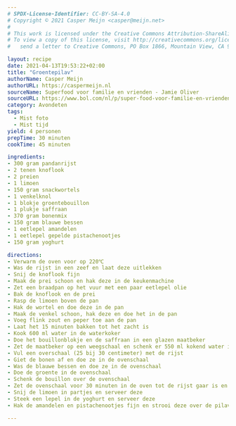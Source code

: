```yaml
---
# SPDX-License-Identifier: CC-BY-SA-4.0
# Copyright © 2021 Casper Meijn <casper@meijn.net>
# 
# This work is licensed under the Creative Commons Attribution-ShareAlike 4.0 International License. 
# To view a copy of this license, visit http://creativecommons.org/licenses/by-sa/4.0/ or 
#   send a letter to Creative Commons, PO Box 1866, Mountain View, CA 94042, USA.

layout: recipe
date: 2021-04-13T19:53:22+02:00
title: "Groentepilav"
authorName: Casper Meijn
authorURL: https://caspermeijn.nl
sourceName: Superfood voor familie en vrienden - Jamie Oliver
sourceURL: https://www.bol.com/nl/p/super-food-voor-familie-en-vrienden/9200000057111354/
category: Avondeten
tags:
  - Mist foto
  - Mist tijd
yield: 4 personen
prepTime: 30 minuten
cookTime: 45 minuten

ingredients:
- 300 gram pandanrijst
- 2 tenen knoflook
- 2 preien
- 1 limoen
- 150 gram snackwortels
- 1 venkelknol
- 1 blokje groentebouillon
- 1 plukje saffraan
- 370 gram bonenmix
- 150 gram blauwe bessen
- 1 eetlepel amandelen
- 1 eetlepel gepelde pistachenootjes
- 150 gram yoghurt

directions:
- Verwarm de oven voor op 220℃
- Was de rijst in een zeef en laat deze uitlekken
- Snij de knoflook fijn
- Maak de prei schoon en hak deze in de keukenmachine
- Zet een braadpan op het vuur met een paar eetlepel olie
- Bak de knoflook en de prei
- Rasp de limoen boven de pan
- Hak de wortel en doe deze in de pan
- Maak de venkel schoon, hak deze en doe het in de pan
- Voeg flink zout en peper toe aan de pan
- Laat het 15 minuten bakken tot het zacht is
- Kook 600 ml water in de waterkoker
- Doe het bouillonblokje en de saffraan in een glazen maatbeker
- Zet de maatbeker op een weegschaal en schenk er 550 ml kokend water in
- Vul een overschaal (25 bij 30 centimeter) met de rijst
- Giet de bonen af en doe ze in de ovenschaal
- Was de blauwe bessen en doe ze in de ovenschaal
- Doe de groente in de ovenschaal
- Schenk de bouillon over de ovenschaal
- Zet de ovenschaal voor 30 minuten in de oven tot de rijst gaar is en het krokant is
- Snij de limoen in partjes en serveer deze 
- Steek een lepel in de yoghurt en serveer deze
- Hak de amandelen en pistachenootjes fijn en strooi deze over de pilav

---
```

